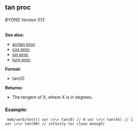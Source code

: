 ## tan proc 
###### BYOND Version 513
**See also:**
*   [arctan proc](/proc/arctan)
*   [cos proc](/proc/cos)
*   [sin proc](/proc/sin)
*   [turn proc](/proc/turn)
<!-- -->
**Format:**
*   tan(X)
<!-- -->
**Returns:**
*   The tangent of X, where X is in degrees.
### Example:

```
 mob/verb/test() usr \<\< tan(0) // 0 usr \<\< tan(45) // 1
usr \<\< tan(90) // infinity (or close enough) 
```
